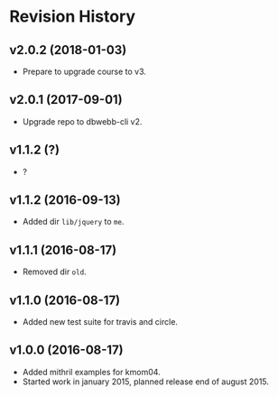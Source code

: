 Revision History
===================


v2.0.2 (2018-01-03)
-------------------

* Prepare to upgrade course to v3.


v2.0.1 (2017-09-01)
-------------------

* Upgrade repo to dbwebb-cli v2.


v1.1.2 (?)
-------------------

* ?


v1.1.2 (2016-09-13)
-------------------

* Added dir `lib/jquery` to `me`.


v1.1.1 (2016-08-17)
-------------------

* Removed dir `old`.


v1.1.0 (2016-08-17)
-------------------

* Added new test suite for travis and circle.


v1.0.0 (2016-08-17)
-------------------

* Added mithril examples for kmom04.
* Started work in january 2015, planned release end of august 2015.
